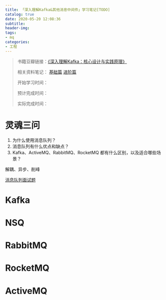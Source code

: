 ```yaml
---
title: 「深入理解Kafka&其他消息中间件」学习笔记[TODO]
catalog: true
date: 2020-05-20 12:08:36
subtitle:
header-img:
tags:
- mq
categories:
- 工程
---
```

> 书籍豆瓣链接：[《深入理解Kafka：核心设计与实践原理》](https://book.douban.com/subject/30437872/)
> 
> 相关资料笔记：
> [基础篇](https://blog.csdn.net/wk52525/article/details/96985534)
> [进阶篇](https://blog.csdn.net/wk52525/article/details/98070770)
> 
> 开始学习时间：
> 
> 预计完成时间：
> 
> 实际完成时间：

# 灵魂三问

1. 为什么使用消息队列？
2. 消息队列有什么优点和缺点？
3. Kafka、ActiveMQ、RabbitMQ、RocketMQ 都有什么区别，以及适合哪些场景？

解耦、异步、削峰

[消息队列面试题](https://www.jianshu.com/p/4491cba335d1)

# Kafka

# NSQ

# RabbitMQ

# RocketMQ

# ActiveMQ